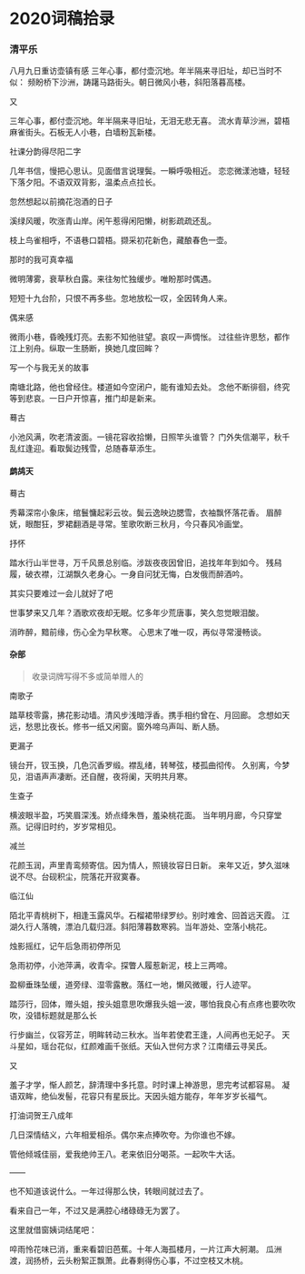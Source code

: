 # 2020词稿拾录

### 清平乐

八月九日重访壶镇有感
三年心事，都付壶沉地。年半隔来寻旧址，却已当时不似：
频盼桥下沙洲，踌躇马路街头。朝日微风小巷，斜阳落暮高楼。

又

三年心事，都付壶沉地。年半隔来寻旧址，无泪无悲无喜。
流水青草沙洲，碧梧麻雀街头。石板无人小巷，白墙粉瓦新楼。



社课分韵得尽阳二字

几年书信，慢把心思认。见面借言说理鬓。一瞬呼吸相近。
恋恋微漾池塘，轻轻下落夕阳。不语双双背影，温柔点点拉长。



忽然想起以前摘花泡酒的日子

溪绿风暖，吹涨青山岸。闲午惹得闲阳懒，树影疏疏还乱。

枝上鸟雀相呼，不语巷口碧梧。撷采初花新色，藏酿春色一壶。



那时的我可真幸福

微明薄雾，衰草秋白露。来往匆忙独缓步。唯盼那时偶遇。

短短十九台阶，只恨不再多些。忽地放松一叹，全因转角人来。



偶来感

微雨小巷，昏晚残灯亮。去影不知他驻望。哀叹一声惆怅。
过往些许思愁，都作江上别舟。纵取一生肠断，换她几度回眸？



写一个与我无关的故事

南塘北路，他也曾经住。楼道如今空闭户，能有谁知去处。
念他不断徘徊，终究等到悲哀。一日户开惊喜，推门却是新来。



蓦古

小池风满，吹老清波面。一镜花容收拾懒，日照竿头谁管？
门外失信潮平，秋千乱红逢迎。看取鬓边残雪，总随春草添生。

#### 鹧鸪天

蓦古

秀幕深帘小象床，绾鬟慵起彩云妆。鬓云逸映边腮雪，衣袖飘怀落花香。
眉醉妩，眼酣狂，罗裙翻酒是寻常。笙歌吹断三秋月，今只春风冷画堂。



抒怀

踏水行山半世寻，万千风景总别临。涉跋夜夜因曾旧，追找年年到如今。
残舄履，破衣襟，江湖飘久老身心。一身自问犹无悔，白发俄而醉酒吟。



其实只要难过一会儿就好了吧

世事梦来又几年？酒歌欢夜却无眠。忆多年少荒唐事，笑久忽觉眼泪酸。

消昨醉，黯前缘，伤心全为早秋寒。 心思末了唯一叹，再似寻常漫畅谈。



#### 杂部

> 收录词牌写得不多或简单赠人的

南歌子

踏草枝零露，拂花影动墙。清风步浅暗浮香。携手相约曾在、月回廊。
念想如天远，愁思比夜长。修书一纸又闲窗。窗外啼乌声叫、断人肠。



更漏子

镜台开，钗玉换，几色沉香罗缎。襟乱绪，转琴弦，楼孤曲彻传。
久别离，今梦见，泪语声声凄断。还自醒，夜将阑，天明共月寒。
　　

生查子

横波眼半盈，巧笑眉深浅。娇点绛朱唇，羞染桃花面。
当年明月廊，今只穿堂燕。记得旧时约，岁岁常相见。



减兰

花颜玉润，声里青鸾频寄信。因为情人，照镜妆容日日新。
来年又近，梦久滋味说不尽。台砚积尘，院落花开寂寞春。



临江仙

陌北平青桃树下，相逢玉露风华。石榴裙带绿罗纱。别时难舍、回首远天霞。
江湖久行人落魄，漂泊几载归涯。斜阳薄暮数寒鸦。当年游处、空落小桃花。



烛影摇红，记午后急雨初停所见

急雨初停，小池萍满，收青伞。探瞥人履惹新泥，枝上三两啼。

盈柳垂珠坠缓，道旁绿、湿零露散。落红一地，懒风微暖，行人迹罕。



踏莎行，回体，赠头姐，按头姐意思吹爆我头姐一波，哪怕我良心有点疼也要吹吹吹，没错标题就是那么长

行步幽兰，仪容芳芷，明眸转动三秋水。当年若使君王逢，人间再也无妃子。
天斗星如，瑶台花似，红颜难画千张纸。天仙入世何方求？江南缙云寻吴氏。

又

羞子才学，惭人颜艺，辞清理中多托意。时时课上神游思，思完考试都容易。
凝语双眸，绝仙发髻，花容只有星辰比。天因头姐方能存，年年岁岁长福气。



打油词贺王八成年

几日深情结义，六年相爱相杀。偶尔来点捧吹夸。为你谁也不嫁。

管他倾城佳丽，爱我绝帅王八。老来依旧分喝茶。一起吹牛大话。



——

也不知道该说什么。一年过得那么快，转眼间就过去了。

看来自己一年，不过又是满腔心绪碌碌无为罢了。

这里就借窗姨词结尾吧：

啐雨怜花味已消，重来看碧旧芭蕉。十年人海孤楼月，一片江声大舸潮。
瓜洲渡，润扬桥，云头粉絮正飘萧。此春剩得伤心事，不过空枝又木桃。



